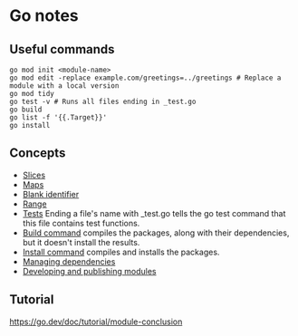 # Go notes

## Useful commands

```
go mod init <module-name>
go mod edit -replace example.com/greetings=../greetings # Replace a module with a local version
go mod tidy
go test -v # Runs all files ending in _test.go
go build
go list -f '{{.Target}}'
go install
```

## Concepts

-   [Slices](https://go.dev/blog/slices-intro)
-   [Maps](https://go.dev/blog/maps)
-   [Blank identifier](https://go.dev/doc/effective_go#blank)
-   [Range](https://go.dev/wiki/Range)
-   [Tests](https://pkg.go.dev/testing)
    Ending a file's name with \_test.go tells the go test command that this file contains test functions.
-   [Build command](https://pkg.go.dev/cmd/go#hdr-Compile_packages_and_dependencies) compiles the packages, along with their dependencies, but it doesn't install the results.
-   [Install command](https://go.dev/ref/mod#go-install) compiles and installs the packages.
-   [Managing dependencies](https://go.dev/doc/modules/managing-dependencies)
-   [Developing and publishing modules](https://go.dev/doc/modules/developing)

## Tutorial

https://go.dev/doc/tutorial/module-conclusion
